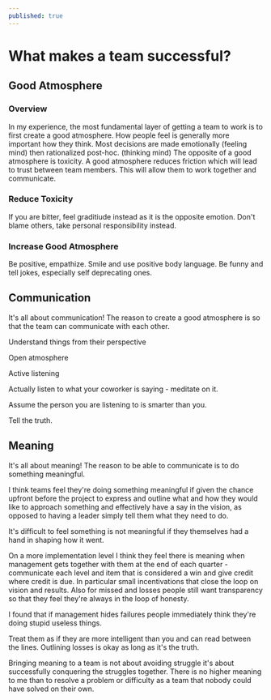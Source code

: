 ```yaml
---
published: true
---
```

# What makes a team successful?

## Good Atmosphere

### Overview
In my experience, the most fundamental layer of getting a team to work is to first create a good atmosphere. How people feel is generally more important how they think. Most decisions are made emotionally (feeling mind) then rationalized post-hoc. (thinking mind) The opposite of a good atmosphere is toxicity. A good atmosphere reduces friction which will lead to trust between team members. This will allow them to work together and communicate.

### Reduce Toxicity
If you are bitter, feel graditiude instead as it is the opposite emotion.
Don't blame others, take personal responsibility instead.

### Increase Good Atmosphere
Be positive, empathize.
Smile and use positive body language.
Be funny and tell jokes, especially self deprecating ones.

## Communication
It's all about communication! The reason to create a good atmosphere is so that the team can communicate with each other.

Understand things from their perspective

Open atmosphere

Active listening

Actually listen to what your coworker is saying - meditate on it.

Assume the person you are listening to is smarter than you.

Tell the truth.

## Meaning
It's all about meaning! The reason to be able to communicate is to do something meaningful.

I think teams feel they're doing something meaningful if given the chance upfront before the project to express and outline what and how they would like to approach something and effectively have a say in the vision, as opposed to having a leader simply tell them what they need to do.

It's difficult to feel something is not meaningful if they themselves had a hand in shaping how it went.

On a more implementation level I think they feel there is meaning when management gets together with them at the end of each quarter - communicate each level and item that is considered a win and give credit where credit is due. In particular small incentivations that close the loop on vision and results. Also for missed and losses people still want transparency so that they feel they're always in the loop of honesty.

I found that if management hides failures people immediately think they're doing stupid useless things.

Treat them as if they are more intelligent than you and can read between the lines. Outlining losses is okay as long as it's the truth.

Bringing meaning to a team is not about avoiding struggle it's about successfully conquering the struggles together. There is no higher meaning to me than to resolve a problem or difficulty as a team that nobody could have solved on their own.
